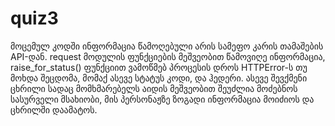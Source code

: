 # quiz3
   მოცემულ კოდში ინფორმაცია წამოღებული არის სამეფო კარის თამაშების API-დან. request მოდულის ფუნქციების მეშვეობით წამოვიღე ინფორმაცია, raise_for_status() ფუნქციით ვამოწმებ პროცესის დროს HTTPError-ს თუ მოხდა შეცდომა, მომაქ ასევე სტატუს კოდი, და ჰედერი.
  ასევე შევქმენი ცხრილი სადაც მომხმარებელს აიდის მეშვეობით შეუძლია მოძებნოს სასურველი მსახიობი, მის პერსონაჟზე ზოგადი ინფორმაცია მოიძიოს და ცხრილში დაამატოს.
